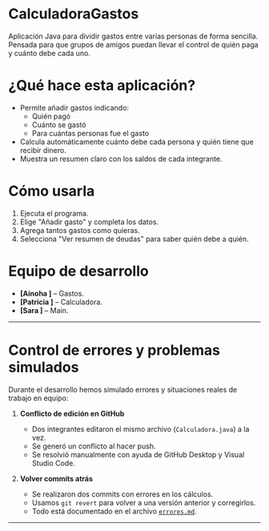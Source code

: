 # CalculadoraGastos

Aplicación Java para dividir gastos entre varias personas de forma sencilla. Pensada para que grupos de amigos puedan llevar el control de quién paga y cuánto debe cada uno.



# ¿Qué hace esta aplicación?

- Permite añadir gastos indicando:
  - Quién pagó
  - Cuánto se gastó
  - Para cuántas personas fue el gasto
- Calcula automáticamente cuánto debe cada persona y quién tiene que recibir dinero.
- Muestra un resumen claro con los saldos de cada integrante.



#  Cómo usarla

1. Ejecuta el programa.
2. Elige "Añadir gasto" y completa los datos.
3. Agrega tantos gastos como quieras.
4. Selecciona "Ver resumen de deudas" para saber quién debe a quién.


#  Equipo de desarrollo

- **[Ainoha ]** – Gastos.
- **[Patricia ]** – Calculadora.
- **[Sara ]** – Main.

---

# Control de errores y problemas simulados

Durante el desarrollo hemos simulado errores y situaciones reales de trabajo en equipo:

1. **Conflicto de edición en GitHub**
   - Dos integrantes editaron el mismo archivo (`Calculadora.java`) a la vez.
   - Se generó un conflicto al hacer push.
   - Se resolvió manualmente con ayuda de GitHub Desktop y Visual Studio Code.

2. **Volver commits atrás**
   - Se realizaron dos commits con errores en los cálculos.
   - Usamos `git revert` para volver a una versión anterior y corregirlos.
   - Todo está documentado en el archivo [`errores.md`](errores.md).

---

